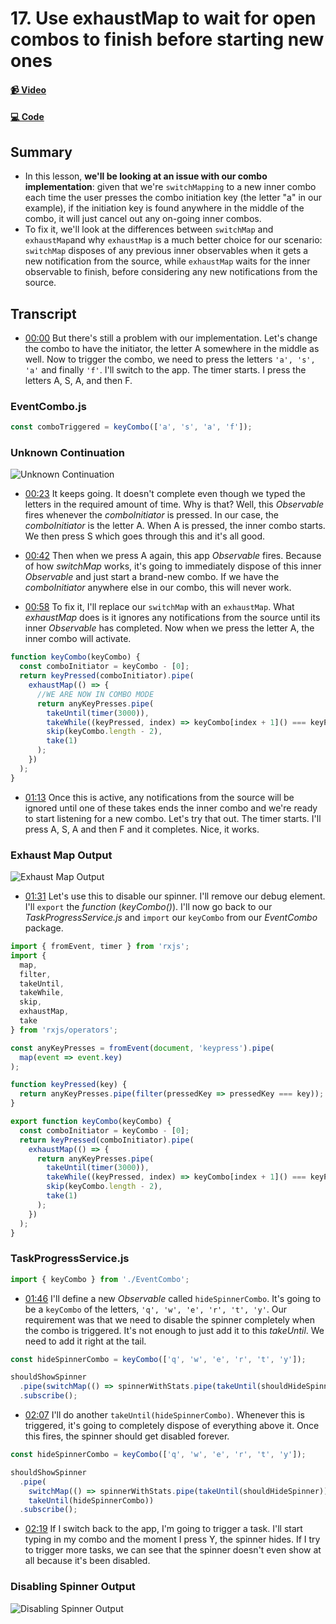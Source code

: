 # 17. Use exhaustMap to wait for open combos to finish before starting new ones

#### [📹 Video](https://egghead.io/lessons/rxjs-use-exhaustmap-to-wait-for-open-combos-to-finish-before-starting-new-ones)

#### [💻 Code](https://github.com/rarmatei/egghead-thinking-reactively/blob/lesson-15/src/lesson-code/TaskProgressService.js)

## Summary

- In this lesson, **we'll be looking at an issue with our combo implementation**: given that we're `switchMapping` to a new inner combo each time the user presses the combo initiation key (the letter "a" in our example), if the initiation key is found anywhere in the middle of the combo, it will just cancel out any on-going inner combos.
- To fix it, we'll look at the differences between `switchMap` and `exhaustMap`and why `exhaustMap` is a much better choice for our scenario: `switchMap` disposes of any previous inner observables when it gets a new notification from the source, while `exhaustMap` waits for the inner observable to finish, before considering any new notifications from the source.

## Transcript

- [00:00](https://egghead.io/lessons/rxjs-use-exhaustmap-to-wait-for-open-combos-to-finish-before-starting-new-ones#t=0) But there's still a problem with our implementation. Let's change the combo to have the initiator, the letter A somewhere in the middle as well. Now to trigger the combo, we need to press the letters `'a', 's', 'a'` and finally `'f'`. I'll switch to the app. The timer starts. I press the letters A, S, A, and then F.

### EventCombo.js

```js
const comboTriggered = keyCombo(['a', 's', 'a', 'f']);
```

### Unknown Continuation

![Unknown Continuation](https://res.cloudinary.com/dg3gyk0gu/image/upload/v1585168492/transcript-images/egghead-use-exhaustmap-to-wait-for-open-combos-to-finish-before-starting-new-ones-unknown-continuation.jpg)

- [00:23](https://egghead.io/lessons/rxjs-use-exhaustmap-to-wait-for-open-combos-to-finish-before-starting-new-ones#t=23) It keeps going. It doesn't complete even though we typed the letters in the required amount of time. Why is that? Well, this _Observable_ fires whenever the _comboInitiator_ is pressed. In our case, the _comboInitiator_ is the letter A. When A is pressed, the inner combo starts. We then press S which goes through this and it's all good.

- [00:42](https://egghead.io/lessons/rxjs-use-exhaustmap-to-wait-for-open-combos-to-finish-before-starting-new-ones#t=42) Then when we press A again, this app _Observable_ fires. Because of how _switchMap_ works, it's going to immediately dispose of this inner _Observable_ and just start a brand-new combo. If we have the _comboInitiator_ anywhere else in our combo, this will never work.

- [00:58](https://egghead.io/lessons/rxjs-use-exhaustmap-to-wait-for-open-combos-to-finish-before-starting-new-ones#t=58) To fix it, I'll replace our `switchMap` with an `exhaustMap`. What _exhaustMap_ does is it ignores any notifications from the source until its inner _Observable_ has completed. Now when we press the letter A, the inner combo will activate.

```js
function keyCombo(keyCombo) {
  const comboInitiator = keyCombo - [0];
  return keyPressed(comboInitiator).pipe(
    exhaustMap(() => {
      //WE ARE NOW IN COMBO MODE
      return anyKeyPresses.pipe(
        takeUntil(timer(3000)),
        takeWhile((keyPressed, index) => keyCombo[index + 1]() === keyPressed),
        skip(keyCombo.length - 2),
        take(1)
      );
    })
  );
}
```

- [01:13](https://egghead.io/lessons/rxjs-use-exhaustmap-to-wait-for-open-combos-to-finish-before-starting-new-ones#t=73) Once this is active, any notifications from the source will be ignored until one of these takes ends the inner combo and we're ready to start listening for a new combo. Let's try that out. The timer starts. I'll press A, S, A and then F and it completes. Nice, it works.

### Exhaust Map Output

![Exhaust Map Output](https://res.cloudinary.com/dg3gyk0gu/image/upload/v1585168495/transcript-images/egghead-use-exhaustmap-to-wait-for-open-combos-to-finish-before-starting-new-ones-exhaust-map-output.jpg)

- [01:31](https://egghead.io/lessons/rxjs-use-exhaustmap-to-wait-for-open-combos-to-finish-before-starting-new-ones#t=91) Let's use this to disable our spinner. I'll remove our debug element. I'll `export` the _function_ (_keyCombo()_). I'll now go back to our _TaskProgressService.js_ and `import` our `keyCombo` from our _EventCombo_ package.

```js
import { fromEvent, timer } from 'rxjs';
import {
  map,
  filter,
  takeUntil,
  takeWhile,
  skip,
  exhaustMap,
  take
} from 'rxjs/operators';

const anyKeyPresses = fromEvent(document, 'keypress').pipe(
  map(event => event.key)
);

function keyPressed(key) {
  return anyKeyPresses.pipe(filter(pressedKey => pressedKey === key));
}

export function keyCombo(keyCombo) {
  const comboInitiator = keyCombo - [0];
  return keyPressed(comboInitiator).pipe(
    exhaustMap(() => {
      return anyKeyPresses.pipe(
        takeUntil(timer(3000)),
        takeWhile((keyPressed, index) => keyCombo[index + 1]() === keyPressed),
        skip(keyCombo.length - 2),
        take(1)
      );
    })
  );
}
```

### TaskProgressService.js

```js
import { keyCombo } from './EventCombo';
```

- [01:46](https://egghead.io/lessons/rxjs-use-exhaustmap-to-wait-for-open-combos-to-finish-before-starting-new-ones#t=106) I'll define a new _Observable_ called `hideSpinnerCombo`. It's going to be a `keyCombo` of the letters, `'q', 'w', 'e', 'r', 't', 'y'`. Our requirement was that we need to disable the spinner completely when the combo is triggered. It's not enough to just add it to this _takeUntil_. We need to add it right at the tail.

```js
const hideSpinnerCombo = keyCombo(['q', 'w', 'e', 'r', 't', 'y']);

shouldShowSpinner
  .pipe(switchMap(() => spinnerWithStats.pipe(takeUntil(shouldHideSpinner))))
  .subscribe();
```

- [02:07](https://egghead.io/lessons/rxjs-use-exhaustmap-to-wait-for-open-combos-to-finish-before-starting-new-ones#t=127) I'll do another `takeUntil(hideSpinnerCombo)`. Whenever this is triggered, it's going to completely dispose of everything above it. Once this fires, the spinner should get disabled forever.

```js
const hideSpinnerCombo = keyCombo(['q', 'w', 'e', 'r', 't', 'y']);

shouldShowSpinner
  .pipe(
    switchMap(() => spinnerWithStats.pipe(takeUntil(shouldHideSpinner)))
    takeUntil(hideSpinnerCombo))
  .subscribe();
```

- [02:19](https://egghead.io/lessons/rxjs-use-exhaustmap-to-wait-for-open-combos-to-finish-before-starting-new-ones#t=139) If I switch back to the app, I'm going to trigger a task. I'll start typing in my combo and the moment I press Y, the spinner hides. If I try to trigger more tasks, we can see that the spinner doesn't even show at all because it's been disabled.

### Disabling Spinner Output

![Disabling Spinner Output](https://res.cloudinary.com/dg3gyk0gu/image/upload/v1585168485/transcript-images/egghead-use-exhaustmap-to-wait-for-open-combos-to-finish-before-starting-new-ones-disabling-spinner-output.jpg)
